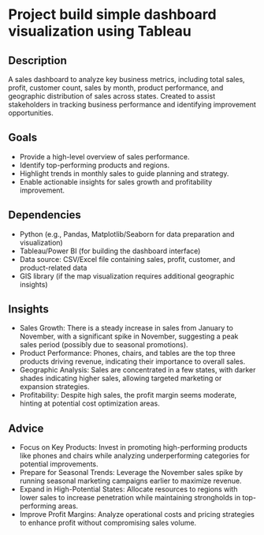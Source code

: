 # Project build simple dashboard visualization using Tableau

## Description
A sales dashboard to analyze key business metrics, including total sales, profit, customer count, sales by month, product performance, and geographic distribution of sales across states. Created to assist stakeholders in tracking business performance and identifying improvement opportunities.

## Goals
- Provide a high-level overview of sales performance.
- Identify top-performing products and regions.
- Highlight trends in monthly sales to guide planning and strategy.
- Enable actionable insights for sales growth and profitability improvement.

## Dependencies
- Python (e.g., Pandas, Matplotlib/Seaborn for data preparation and visualization)
- Tableau/Power BI (for building the dashboard interface)
- Data source: CSV/Excel file containing sales, profit, customer, and product-related data
- GIS library (if the map visualization requires additional geographic insights)

## Insights
- Sales Growth: There is a steady increase in sales from January to November, with a significant spike in November, suggesting a peak sales period (possibly due to seasonal promotions).
- Product Performance: Phones, chairs, and tables are the top three products driving revenue, indicating their importance to overall sales.
- Geographic Analysis: Sales are concentrated in a few states, with darker shades indicating higher sales, allowing targeted marketing or expansion strategies.
- Profitability: Despite high sales, the profit margin seems moderate, hinting at potential cost optimization areas.

## Advice
- Focus on Key Products: Invest in promoting high-performing products like phones and chairs while analyzing underperforming categories for potential improvements.
- Prepare for Seasonal Trends: Leverage the November sales spike by running seasonal marketing campaigns earlier to maximize revenue.
- Expand in High-Potential States: Allocate resources to regions with lower sales to increase penetration while maintaining strongholds in top-performing areas.
- Improve Profit Margins: Analyze operational costs and pricing strategies to enhance profit without compromising sales volume.
